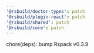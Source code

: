 ```yaml
---
'@rsbuild/doctor-types': patch
'@rsbuild/plugin-react': patch
'@rsbuild/shared': patch
'@rsbuild/core': patch
---
```


chore(deps): bump Rspack v0.3.9

